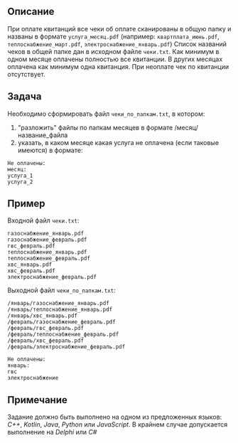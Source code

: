 ## Описание

При оплате квитанций все чеки об оплате сканированы в общую папку и названы в формате `услуга_месяц.pdf` (например: `квартплата_июнь.pdf`, `теплоснабжение_март.pdf`, `электроснабжение_январь.pdf`)
Список названий чеков в общей папке дан в исходном файле `чеки.txt`. Как минимум в одном месяце оплачены полностью все квитанции. В других месяцах оплачена как минимум одна квитанция. При неоплате чек по квитанции отсутствует.

## Задача

Необходимо сформировать файл `чеки_по_папкам.txt`, в котором:
1. "разложить" файлы по папкам месяцев в формате /месяц/название_файла
2. указать, в каком месяце какая услуга не оплачена (если таковые имеются) в формате:
```
Не оплачены:
месяц:
услуга_1
услуга_2
```

## Пример

Входной файл `чеки.txt`:
```
газоснабжение_январь.pdf
газоснабжение_февраль.pdf
гвс_февраль.pdf
теплоснабжение_январь.pdf
теплоснабжение_февраль.pdf
xвс_январь.pdf
xвс_февраль.pdf
электроснабжение_февраль.pdf
```

Выходной файл `чеки_по_папкам.txt`:
```
/январь/газоснабжение_январь.pdf
/январь/теплоснабжение_январь.pdf
/январь/xвс_январь.pdf
/февраль/газоснабжение_февраль.pdf
/февраль/гвс_февраль.pdf
/февраль/теплоснабжение_февраль.pdf
/февраль/xвс_февраль.pdf
/февраль/электроснабжение_февраль.pdf

Не оплачены:
январь:
гвс
электроснабжение
```

## Примечание

Задание должно быть выполнено на одном из предложенных языков: _C++_, _Kotlin_, _Java_, _Python_ или _JavaScript_. В крайнем случае допускается выполнение на _Delphi_ или _C#_
